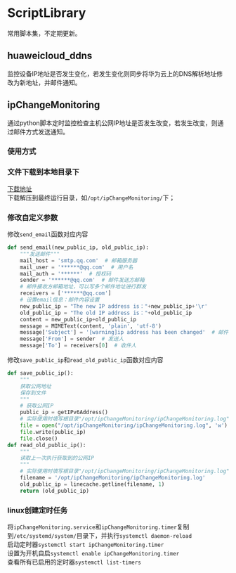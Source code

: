 # ScriptLibrary
常用脚本集，不定期更新。

## huaweicloud_ddns
监控设备IP地址是否发生变化，若发生变化则同步将华为云上的DNS解析地址修改为新地址，并邮件通知。

## ipChangeMonitoring
通过python脚本定时监控检查主机公网IP地址是否发生改变，若发生改变，则通过邮件方式发送通知。
### 使用方式
### 文件下载到本地目录下
[下载地址](https://github.com/ErickQian/ipChangeMonitoring/archive/refs/heads/master.zip)  
下载解压到最终运行目录，如`/opt/ipChangeMonitoring/`下；
### 修改自定义参数
修改`send_email`函数对应内容
```python
def send_email(new_public_ip, old_public_ip):
    """发送邮件"""
    mail_host = 'smtp.qq.com'  # 邮箱服务器
    mail_user = '******@qq.com'  # 用户名
    mail_auth = '******'  # 授权码
    sender = '******@qq.com'  # 邮件发送方邮箱
    # 邮件接收方邮箱地址，可以写多个邮件地址进行群发
    receivers = ['******@qq.com']
    # 设置email信息：邮件内容设置
    new_public_ip = "The new IP address is："+new_public_ip+'\r'
    old_public_ip = "The old IP address is："+old_public_ip
    content = new_public_ip+old_public_ip
    message = MIMEText(content, 'plain', 'utf-8')
    message['Subject'] = '[warning]ip address has been changed'  # 邮件头
    message['From'] = sender  # 发送人
    message['To'] = receivers[0]  # 收件人
```  

修改`save_public_ip`和`read_old_public_ip`函数对应内容
```python
def save_public_ip():
    """
    获取公网地址
    保存到文件
    """
    # 获取公网IP
    public_ip = getIPv6Address()
    # 实际使用时填写根目录"/opt/ipChangeMonitoring/ipChangeMonitoring.log"
    file = open("/opt/ipChangeMonitoring/ipChangeMonitoring.log", 'w')
    file.write(public_ip)
    file.close()
def read_old_public_ip():
    """
    读取上一次执行获取到的公网IP
    """
    # 实际使用时填写根目录"/opt/ipChangeMonitoring/ipChangeMonitoring.log"
    filename = '/opt/ipChangeMonitoring/ipChangeMonitoring.log'
    old_public_ip = linecache.getline(filename, 1)
    return (old_public_ip)
```
### linux创建定时任务
将`ipChangeMonitoring.service`和`ipChangeMonitoring.timer`复制到`/etc/systemd/system/`目录下，并执行`systemctl daemon-reload`  
启动定时器`systemctl start ipChangeMonitoring.timer`  
设置为开机自启`systemctl enable ipChangeMonitoring.timer`  
查看所有已启用的定时器`systemctl list-timers`